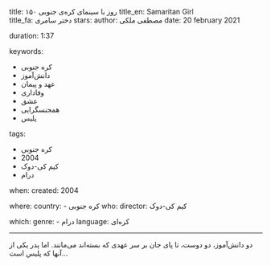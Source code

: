 
title: ۱۵۰ روز با سینمای کره‌ی جنوبی 
title_en: Samaritan Girl    
title_fa: دختر سامری 
stars: 
author: مصطفی ملکی
date: 20 february 2021

duration: 1:37

keywords:
  - کره جنوبی
  - دانش‌آموز
  - عهد و پیمان
  - وفاداری
  - عشق
  - همجنسگرایی
  - پلیس
  
tags:
  - کره جنوبی
  - 2004
  - کیم کی-دوک
  - درام

when:
  created: 2004

where:
  country: 
    - کره جنوبی 
who:
  director: کیم کی-دوک

which:
  genre:
    - درام
  language: کره‌ای

---

دو دانش‌آموز، دو دوست، تا پای جان بر سر عهدی که بسته‌اند می‌مانند. اما پدر یکی از آنها که پلیس است...
